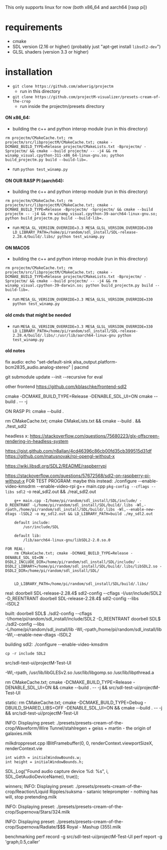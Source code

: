 This only supports linux for now (both x86_64 and aarch64 [rasp pi])


# requirements
* cmake
* SDL version (2.16 or higher) (probably just "apt-get install `libsdl2-dev`")
* GLSL shaders (version 3.3 or higher) 

# installation
* `git clone https://github.com/aduerig/projectm`
    * run in this directory
* `git clone https://github.com/projectM-visualizer/presets-cream-of-the-crop`
    * run inside the projectm/presets directory


#### ON x86_64:
* building the c++ and python interop module (run in this directory)
```
rm projectm/CMakeCache.txt; rm projectm/src/libprojectM/CMakeCache.txt; cmake -DCMAKE_BUILD_TYPE=Release projectm/CMakeLists.txt -Bprojectm/ -Sprojectm/ && cmake --build projectm/ -- -j4 && rm winamp_visual.cpython-311-x86_64-linux-gnu.so; python build_projectm.py build --build-lib=.
```
* run `python test_winamp.py`

#### ON OUR RASP PI (aarch64):
* building the c++ and python interop module (run in this directory)
```
rm projectm/CMakeCache.txt; rm projectm/src/libprojectM/CMakeCache.txt; cmake -DCMAKE_BUILD_TYPE=Release -Bprojectm/ -Sprojectm/ && cmake --build projectm -- -j4 && rm winamp_visual.cpython-39-aarch64-linux-gnu.so; python build_projectm.py build --build-lib=.
```

* run `MESA_GL_VERSION_OVERRIDE=3.3 MESA_GLSL_VERSION_OVERRIDE=330 LD_LIBRARY_PATH=/home/pi/random/sdl_install/SDL-release-2.28.4/build/.libs/ python test_winamp.py`


#### ON MACOS
* building the c++ and python interop module (run in this directory)
```
rm projectm/CMakeCache.txt; rm projectm/src/libprojectM/CMakeCache.txt; cmake -DCMAKE_BUILD_TYPE=Release projectm/CMakeLists.txt -Bprojectm/ -Sprojectm/ && cmake --build projectm/ -- -j4 && rm winamp_visual.cpython-39-darwin.so; python build_projectm.py build --build-lib=.
```
* run `MESA_GL_VERSION_OVERRIDE=3.3 MESA_GLSL_VERSION_OVERRIDE=330 python test_winamp.py`













#### old cmds that might be needed
* run `MESA_GL_VERSION_OVERRIDE=3.3 MESA_GLSL_VERSION_OVERRIDE=330 LD_LIBRARY_PATH=/home/pi/random/sdl_install/SDL-release-2.28.4/build/.libs/:/usr/lib/aarch64-linux-gnu python test_winamp.py`


#### old notes


fix audio:
    echo "set-default-sink alsa_output.platform-bcm2835_audio.analog-stereo" | pacmd



git submodule update --init --recursive
    for eval


other frontend
    https://github.com/kblaschke/frontend-sdl2



cmake -DCMAKE_BUILD_TYPE=Release -DENABLE_SDL_UI=ON
cmake --build . -- -j

ON RASP PI:
    cmake --build .



rm CMakeCache.txt; cmake CMakeLists.txt && cmake --build . && ./test_sdl2


headless x:
    https://stackoverflow.com/questions/75680223/glx-offscreen-rendering-in-headless-system


https://gist.github.com/n8allan/4cd46396c86cb00fd35cb399515d31df
https://github.com/matusnovak/rpi-opengl-without-x


https://wiki.libsdl.org/SDL2/README/raspberrypi


https://stackoverflow.com/questions/57672568/sdl2-on-raspberry-pi-without-x
    FOR TEST PROGRAM:
        maybe this instead: ./configure --enable-video-kmsdrm --enable-video-rpi
        g++ main.cpp `pkg-config --cflags --libs sdl2` -o real_sdl2.out && ./real_sdl2.out


        g++ main.cpp -I/home/pi/random/sdl_install/SDL/include/ -D_REENTRANT -L/home/pi/random/sdl_install/SDL/build/.libs -Wl,-rpath,/home/pi/random/sdl_install/SDL/build/.libs -Wl,--enable-new-dtags -lSDL2 -o my_sdl2.out && LD_LIBRARY_PATH=build ./my_sdl2.out

        default include:
            /usr/include/SDL

        default lib:
            /lib/aarch64-linux-gnu/libSDL2-2.0.so.0

    FOR REAL:
        rm CMakeCache.txt; cmake -DCMAKE_BUILD_TYPE=Release -DENABLE_SDL_UI=ON -DSDL2_INCLUDE_DIR=/home/pi/random/sdl_install/SDL/include/ -DSDL2_LIBRARY=/home/pi/random/sdl_install/SDL/build/.libs/libSDL2.so -DSDL2_DIR=/home/pi/random/sdl_install/SDL/


        LD_LIBRARY_PATH=/home/pi/random/sdl_install/SDL/build/.libs/ 
        





real:
    doorbell SDL-release-2.28.4$ sdl2-config --cflags
    -I/usr/include/SDL2 -D_REENTRANT
    doorbell SDL-release-2.28.4$ sdl2-config --libs  
    -lSDL2

built:
    doorbell SDL$ ./sdl2-config --cflags                           
    -I/home/pi/random/sdl_install/include/SDL2 -D_REENTRANT
    doorbell SDL$ ./sdl2-config --libs         
    -L/home/pi/random/sdl_install/lib -Wl,-rpath,/home/pi/random/sdl_install/lib -Wl,--enable-new-dtags -lSDL2


building sdl2:
    ./configure --enable-video-kmsdrm

    cp -r include SDL2



src/sdl-test-ui/projectM-Test-UI




-Wl,-rpath, /usr/lib/libGLESv2.so /usr/lib/libgomp.so /usr/lib/libpthread.a 



rm CMakeCache.txt; cmake -DCMAKE_BUILD_TYPE=Release -DENABLE_SDL_UI=ON && cmake --build . -- -j && src/sdl-test-ui/projectM-Test-UI

static:
    rm CMakeCache.txt; cmake -DCMAKE_BUILD_TYPE=Debug -DBUILD_SHARED_LIBS=OFF -DENABLE_SDL_UI=ON && cmake --build . -- -j && src/sdl-test-ui/projectM-Test-UI



INFO: Displaying preset: ./presets/presets-cream-of-the-crop/Waveform/Wire Tunnel/stahlregen + geiss + martin - the origin of galaxies.milk


milkdroppreset.cpp
lBlitFramebuffer(0, 0, renderContext.viewportSizeX, renderContext.vie

    int width = initialWindowBounds.w;
    int height = initialWindowBounds.h;

SDL_Log("Found audio capture device %d: %s", i, SDL_GetAudioDeviceName(i, true));


winners;
INFO: Displaying preset: ./presets/presets-cream-of-the-crop/Reaction/Liquid Ripples/suksma - satanic teleprompter - nothing has will, stop pretending.milk

INFO: Displaying preset: ./presets/presets-cream-of-the-crop/Supernova/Stars/324.milk

INFO: Displaying preset: ./presets/presets-cream-of-the-crop/Supernova/Radiate/$$$ Royal - Mashup (355).milk




benchmarking
perf record -g src/sdl-test-ui/projectM-Test-UI
perf report -g 'graph,0.5,caller'

